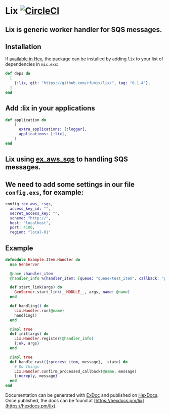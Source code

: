 # Lix [![CircleCI](https://circleci.com/gh/rfunix/lix/tree/master.svg?style=svg)](https://circleci.com/gh/rfunix/lix/tree/master)

## Lix is generic worker handler for SQS messages.

## Installation

If [available in Hex](https://hex.pm/docs/publish), the package can be installed
by adding `lix` to your list of dependencies in `mix.exs`:

```elixir
def deps do
  [
    {:lix, git: "https://github.com/rfunix/lix/", tag: "0.1.4"},
  ]
end
```

## Add :lix in your applications
```elixir
def application do
    [
      extra_applications: [:logger],
      applications: [:lix],
    ]
end
```

## Lix using [ex_aws_sqs](https://github.com/ex-aws/ex_aws_sqs) to handling SQS messages.
## We need to add some settings in our file `config.exs`, for example:

```elixir
config :ex_aws, :sqs,
  access_key_id: "",
  secret_access_key: "",
  scheme: "http://",
  host: "localhost",
  port: 4100,
  region: "local-01"
```

## Example

```elixir
defmodule Example.Item.Handler do
  use GenServer

  @name :handler_item
  @handler_info %{handler_item: [queue: "queue/test_item", callback: "process_item"]}

  def start_link(args) do
    GenServer.start_link(__MODULE__, args, name: @name)
  end

  def handling() do
    Lix.Handler.run(@name)
    handling()
  end

  @impl true
  def init(args) do
    Lix.Handler.register(@handler_info)
    {:ok, args}
  end

  @impl true
  def handle_cast({:process_item, message}, _state) do
    # Do things
    Lix.Handler.confirm_processed_callback(@name, message)
    {:noreply, message}
  end
end

```

Documentation can be generated with [ExDoc](https://github.com/elixir-lang/ex_doc)
and published on [HexDocs](https://hexdocs.pm). Once published, the docs can
be found at [https://hexdocs.pm/lix](https://hexdocs.pm/lix).

